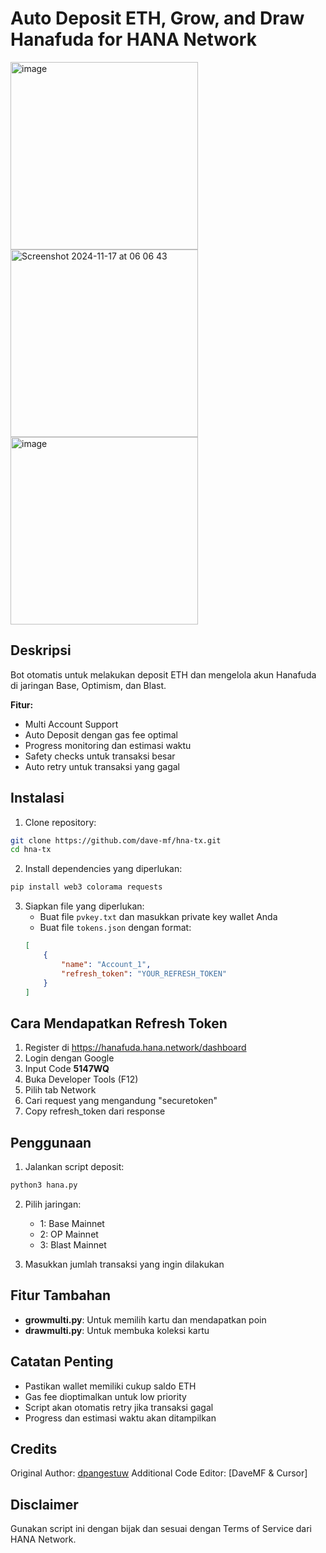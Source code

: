 # Auto Deposit ETH, Grow, and Draw Hanafuda for HANA Network 

<img height="300" alt="image" src="https://github.com/user-attachments/assets/90dc4730-188d-4f64-b3ea-8fedc1400dff" />
<img height="300" alt="Screenshot 2024-11-17 at 06 06 43" src="https://github.com/user-attachments/assets/d126ec9d-9f09-41ac-a298-c1d36dba953d">
<img height="300" alt="image" src="https://github.com/user-attachments/assets/ef5586f1-5602-4674-9f4a-2a176072b0c7">

## Deskripsi
Bot otomatis untuk melakukan deposit ETH dan mengelola akun Hanafuda di jaringan Base, Optimism, dan Blast.

**Fitur:**
- Multi Account Support
- Auto Deposit dengan gas fee optimal
- Progress monitoring dan estimasi waktu
- Safety checks untuk transaksi besar
- Auto retry untuk transaksi yang gagal

## Instalasi

1. Clone repository:
```bash
git clone https://github.com/dave-mf/hna-tx.git
cd hna-tx
```

2. Install dependencies yang diperlukan:
```bash
pip install web3 colorama requests
```

3. Siapkan file yang diperlukan:
   - Buat file `pvkey.txt` dan masukkan private key wallet Anda
   - Buat file `tokens.json` dengan format:
   ```json
   [
       {
           "name": "Account_1",
           "refresh_token": "YOUR_REFRESH_TOKEN"
       }
   ]
   ```

## Cara Mendapatkan Refresh Token
1. Register di https://hanafuda.hana.network/dashboard
2. Login dengan Google
3. Input Code **5147WQ**
4. Buka Developer Tools (F12)
5. Pilih tab Network
6. Cari request yang mengandung "securetoken"
7. Copy refresh_token dari response

## Penggunaan

1. Jalankan script deposit:
```bash
python3 hana.py
```

2. Pilih jaringan:
   - 1: Base Mainnet
   - 2: OP Mainnet
   - 3: Blast Mainnet

3. Masukkan jumlah transaksi yang ingin dilakukan

## Fitur Tambahan
- **growmulti.py**: Untuk memilih kartu dan mendapatkan poin
- **drawmulti.py**: Untuk membuka koleksi kartu

## Catatan Penting
- Pastikan wallet memiliki cukup saldo ETH
- Gas fee dioptimalkan untuk low priority
- Script akan otomatis retry jika transaksi gagal
- Progress dan estimasi waktu akan ditampilkan

## Credits
Original Author: [dpangestuw](https://t.me/dpangestuw)
Additional Code Editor: [DaveMF & Cursor]

## Disclaimer
Gunakan script ini dengan bijak dan sesuai dengan Terms of Service dari HANA Network.

